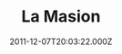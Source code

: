 ---
date: 2011-12-07T20:03:22.000Z
title: La Masion
latitude: 52.044129877761286
longitude: 0.9596944162805555
category: checkin
---